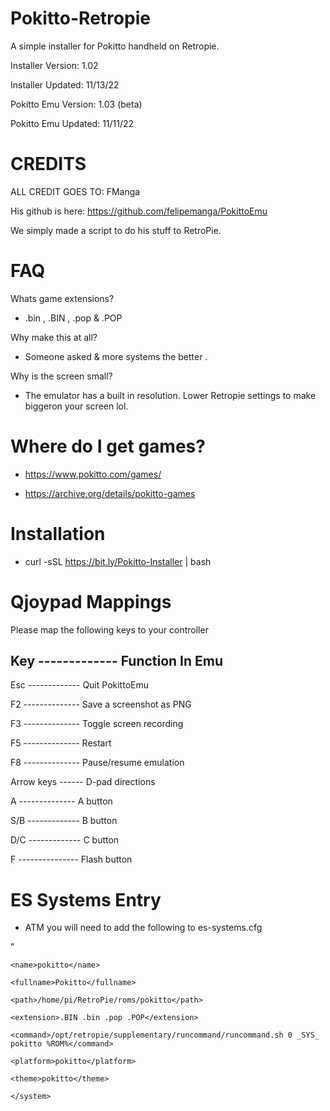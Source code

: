 # Pokitto-Retropie

A simple installer for Pokitto handheld on Retropie.

Installer Version:      1.02

Installer Updated:      11/13/22

Pokitto Emu Version:    1.03 (beta)

Pokitto Emu Updated:     11/11/22



# CREDITS 

ALL CREDIT GOES TO:  FManga

His github is here: https://github.com/felipemanga/PokittoEmu

We simply made a script to do his stuff to RetroPie.



# FAQ

Whats game extensions? 

- .bin , .BIN , .pop & .POP

Why make this at all? 

- Someone asked & more systems the better . 

Why is the screen small?

- The emulator has a built in resolution. Lower Retropie settings to make biggeron your screen lol.

# Where do I get games?

- https://www.pokitto.com/games/

- https://archive.org/details/pokitto-games

# Installation 

- curl -sSL https://bit.ly/Pokitto-Installer | bash

# Qjoypad Mappings

Please map the following keys to your controller 

Key ------------- Function In Emu
---------------------------------------
Esc ------------- Quit PokittoEmu

F2 -------------- Save a screenshot as PNG

F3 -------------- Toggle screen recording

F5 -------------- Restart

F8 -------------- Pause/resume emulation

Arrow keys ------ D-pad directions

A --------------  A button

S/B ------------- B button

D/C ------------- C button

F --------------- Flash button


# ES Systems Entry 

- ATM you will need to add the following to es-systems.cfg


"   
    <system>
    
    <name>pokitto</name>
    
    <fullname>Pokitto</fullname>
    
    <path>/home/pi/RetroPie/roms/pokitto</path>
    
    <extension>.BIN .bin .pop .POP</extension>
    
    <command>/opt/retropie/supplementary/runcommand/runcommand.sh 0 _SYS_ pokitto %ROM%</command>
    
    <platform>pokitto</platform>
    
    <theme>pokitto</theme>
    
    </system> 

